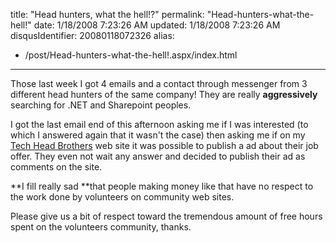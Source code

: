 title: "Head hunters, what the hell!?"
permalink: "Head-hunters-what-the-hell!"
date: 1/18/2008 7:23:26 AM
updated: 1/18/2008 7:23:26 AM
disqusIdentifier: 20080118072326
alias:
 - /post/Head-hunters-what-the-hell!.aspx/index.html
---
Those last week I got 4 emails and a contact through messenger from 3 different head hunters of the same company! They are really **aggressively** searching for .NET and Sharepoint peoples.

I got the last email end of this afternoon asking me if I was interested (to which I answered again that it wasn't the case) then asking me if on my [Tech Head Brothers](http://www.techheadbrothers.com/) web site it was possible to publish a ad about their job offer. They even not wait any answer and decided to publish their ad as comments on the site.
<!-- more -->

**I fill really sad **that people making money like that have no respect to the work done by volunteers on community web sites.

Please give us a bit of respect toward the tremendous amount of free hours spent on the volunteers community, thanks.
